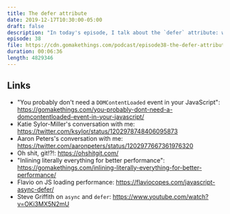 ```yaml
---
title: The defer attribute
date: 2019-12-17T10:30:00-05:00
draft: false
description: "In today's episode, I talk about the `defer` attribute: what it is, and when you should use it."
episode: 38
file: https://cdn.gomakethings.com/podcast/episode38-the-defer-attribute.mp3
duration: 00:06:36
length: 4829346
---
```


## Links

- "You probably don't need a `DOMContentLoaded` event in your JavaScript": https://gomakethings.com/you-probably-dont-need-a-domcontentloaded-event-in-your-javascript/
- Katie Sylor-Miller's conversation with me: https://twitter.com/ksylor/status/1202978748406095873
- Aaron Peters's conversation with me: https://twitter.com/aaronpeters/status/1202977667361976320
- Oh shit, git!?!: https://ohshitgit.com/
- "Inlining literally everything for better performance": https://gomakethings.com/inlining-literally-everything-for-better-performance/
- Flavio on JS loading performance: https://flaviocopes.com/javascript-async-defer/
- Steve Griffith on `async` and `defer`: https://www.youtube.com/watch?v=OKi3MX5N2mU